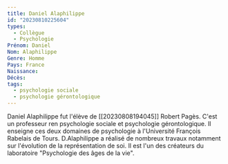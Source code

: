 ```yaml
---
title: Daniel Alaphilippe 
id: "20230810225604"
types:
  - Collègue
  - Psychologie
Prénom: Daniel
Nom: Alaphilippe
Genre: Homme
Pays: France
Naissance: 
Décès: 
tags:
  - psychologie sociale
  - psychologie gérontologique
---
```


Daniel Alaphilippe fut l'élève de [[20230808194045]] Robert Pagès. C'est un professeur ren psychologie sociale et psychologie gérontologique. Il enseigne ces deux domaines de psychologie à l'Université François Rabelais de Tours. D.Alaphilippe a réalisé de nombreux travaux notamment sur l'évolution de la représentation de soi. Il est l'un des créateurs du laboratoire "Psychologie des âges de la vie".   